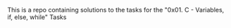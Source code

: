 This is a repo containing solutions to the tasks for the "0x01. C - Variables, if, else, while" Tasks
